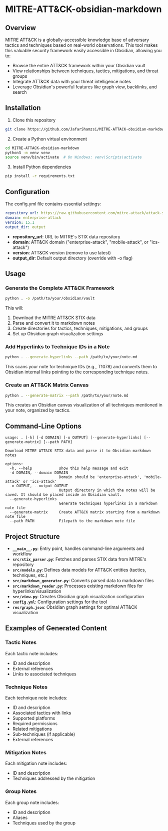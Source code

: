 # MITRE-ATT&CK-obsidian-markdown

## Overview

MITRE ATT&CK is a globally-accessible knowledge base of adversary tactics and techniques based on real-world observations. This tool makes this valuable security framework easily accessible in Obsidian, allowing you to:

- Browse the entire ATT&CK framework within your Obsidian vault
- View relationships between techniques, tactics, mitigations, and threat groups
- Integrate ATT&CK data with your threat intelligence notes
- Leverage Obsidian's powerful features like graph view, backlinks, and search

## Installation

1. Clone this repository
```bash
git clone https://github.com/JafarShamzsi/MITRE-ATTACK-obsidian-markdown.git
```

2. Create a Python virtual environment
```bash
cd MITRE-ATTACK-obsidian-markdown
python3 -m venv venv
source venv/bin/activate  # On Windows: venv\Scripts\activate
```

3. Install Python dependencies
```bash
pip install -r requirements.txt
```

## Configuration

The config.yml file contains essential settings:

```yaml
repository_url: https://raw.githubusercontent.com/mitre-attack/attack-stix-data/master
domain: enterprise-attack
version: 15.1
output_dir: output
```

- **repository_url**: URL to MITRE's STIX data repository
- **domain**: ATT&CK domain ("enterprise-attack", "mobile-attack", or "ics-attack")
- **version**: ATT&CK version (remove to use latest)
- **output_dir**: Default output directory (override with -o flag)

## Usage

### Generate the Complete ATT&CK Framework

```bash
python . -o /path/to/your/obsidian/vault
```

This will:
1. Download the MITRE ATT&CK STIX data
2. Parse and convert it to markdown notes
3. Create directories for tactics, techniques, mitigations, and groups
4. Set up Obsidian graph visualization settings

### Add Hyperlinks to Technique IDs in a Note

```bash
python . --generate-hyperlinks --path /path/to/your/note.md
```

This scans your note for technique IDs (e.g., T1078) and converts them to Obsidian internal links pointing to the corresponding technique notes.

### Create an ATT&CK Matrix Canvas

```bash
python . --generate-matrix --path /path/to/your/note.md
```

This creates an Obsidian canvas visualization of all techniques mentioned in your note, organized by tactics.

## Command-Line Options

```
usage: . [-h] [-d DOMAIN] [-o OUTPUT] [--generate-hyperlinks] [--generate-matrix] [--path PATH]

Download MITRE ATT&CK STIX data and parse it to Obsidian markdown notes

options:
  -h, --help            show this help message and exit
  -d DOMAIN, --domain DOMAIN
                        Domain should be 'enterprise-attack', 'mobile-attack' or 'ics-attack'
  -o OUTPUT, --output OUTPUT
                        Output directory in which the notes will be saved. It should be placed inside an Obsidian vault.
  --generate-hyperlinks
                        Generate techniques hyperlinks in a markdown note file
  --generate-matrix     Create ATT&CK matrix starting from a markdown note file
  --path PATH           Filepath to the markdown note file
```

## Project Structure

- **`__main__.py`**: Entry point, handles command-line arguments and workflow
- **`src/stix_parser.py`**: Fetches and parses STIX data from MITRE's repository
- **`src/models.py`**: Defines data models for ATT&CK entities (tactics, techniques, etc.)
- **`src/markdown_generator.py`**: Converts parsed data to markdown files
- **`src/markdown_reader.py`**: Processes existing markdown files for hyperlinks/visualization
- **`src/view.py`**: Creates Obsidian graph visualization configuration
- **`config.yml`**: Configuration settings for the tool
- **`res/graph.json`**: Obsidian graph settings for optimal ATT&CK visualization

## Examples of Generated Content

### Tactic Notes
Each tactic note includes:
- ID and description 
- External references
- Links to associated techniques

### Technique Notes
Each technique note includes:
- ID and description
- Associated tactics with links
- Supported platforms
- Required permissions
- Related mitigations
- Sub-techniques (if applicable)
- External references

### Mitigation Notes
Each mitigation note includes:
- ID and description
- Techniques addressed by the mitigation

### Group Notes
Each group note includes:
- ID and description
- Aliases
- Techniques used by the group
